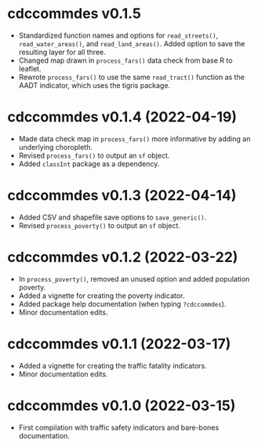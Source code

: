 # cdccommdes v0.1.5

* Standardized function names and options for `read_streets()`, `read_water_areas()`, and `read_land_areas()`. Added option to save the resulting layer for all three.
* Changed map drawn in `process_fars()` data check from base R to leaflet.
* Rewrote `process_fars()` to use the same `read_tract()` function as the AADT indicator, which uses the tigris package.



# cdccommdes v0.1.4 (2022-04-19)

* Made data check map in `process_fars()` more informative by adding an underlying choropleth.
* Revised `process_fars()` to output an `sf` object.
* Added `classInt` package as a dependency.

# cdccommdes v0.1.3 (2022-04-14)

* Added CSV and shapefile save options to `save_generic()`.
* Revised `process_poverty()` to output an `sf` object.

# cdccommdes v0.1.2 (2022-03-22)

* In `process_poverty()`, removed an unused option and added population poverty.
* Added a vignette for creating the poverty indicator.
* Added package help documentation (when typing `?cdccommdes`).
* Minor documentation edits.

# cdccommdes v0.1.1 (2022-03-17)

* Added a vignette for creating the traffic fatality indicators.
* Minor documentation edits.

# cdccommdes v0.1.0 (2022-03-15)

* First compilation with traffic safety indicators and bare-bones documentation.

